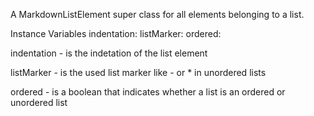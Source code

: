 A MarkdownListElement super class for all elements belonging to a list.

Instance Variables
	indentation:		<SmallInteger>
	listMarker:		<ByteString>
	ordered:			<Boolean>

indentation
	- is the indetation of the list element

listMarker
	- is the used list marker like - or * in unordered lists

ordered
	- is a boolean that indicates whether a list is an ordered or unordered list
